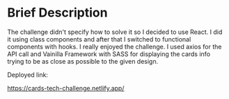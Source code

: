 # Brief Description

The challenge didn't specify how to solve it so I decided to use React. I did it using class components and after that I switched to functional components with hooks. I really enjoyed the challenge.
I used axios for the API call and Vainilla Framework with SASS for displaying the cards info trying to be as close as possible to the given design.

Deployed link:

https://cards-tech-challenge.netlify.app/